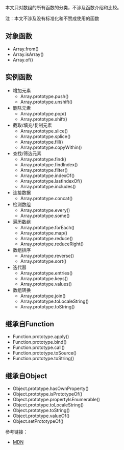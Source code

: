 本文只对数组的所有函数的分类，不涉及函数介绍和比较。

注：本文不涉及没有标准化和不赞成使用的函数

## 对象函数

- Array.from()
- Array.isArray()
- Array.of()

## 实例函数

- 增加元素
  - Array.prototype.push()
  - Array.prototype.unshift()
- 删除元素
  - Array.prototype.pop()
  - Array.prototype.shift()
- 截取/填充/复制元素
  - Array.prototype.slice()
  - Array.prototype.splice()
  - Array.prototype.fill()
  - Array.prototype.copyWithin()
- 查找/筛选元素
  - Array.prototype.find()
  - Array.prototype.findIndex()
  - Array.prototype.filter()
  - Array.prototype.indexOf()
  - Array.prototype.lastIndexOf()
  - Array.prototype.includes()
- 连接数据
  - Array.prototype.concat()
- 检测数组
  - Array.prototype.every()
  - Array.prototype.some()
- 遍历数组
  - Array.prototype.forEach()
  - Array.prototype.map()
  - Array.prototype.reduce()
  - Array.prototype.reduceRight()
- 数组排序
  - Array.prototype.reverse()
  - Array.prototype.sort()
- 迭代器
  - Array.prototype.entries()
  - Array.prototype.keys()
  - Array.prototype.values()
- 数组转换
  - Array.prototype.join()
  - Array.prototype.toLocaleString()
  - Array.prototype.toString()

## 继承自Function

- Function.prototype.apply()
- Function.prototype.bind()
- Function.prototype.call()
- Function.prototype.toSource()
- Function.prototype.toString()

## 继承自Object

- Object.prototype.hasOwnProperty()
- Object.prototype.isPrototypeOf()
- Object.prototype.propertyIsEnumerable()
- Object.prototype.toLocaleString()
- Object.prototype.toString()
- Object.prototype.valueOf()
- Object.setPrototypeOf()

参考链接：

- [MDN](https://developer.mozilla.org/zh-CN/docs/Web/JavaScript/Reference/Global_Objects/Array)
